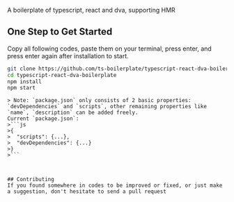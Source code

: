 A boilerplate of typescript, react and dva, supporting HMR


## One Step to Get Started
Copy all following codes, paste them on your terminal, press enter, and press enter again after installation to start.
```bash
git clone https://github.com/ts-boilerplate/typescript-react-dva-boilerplate.git
cd typescript-react-dva-boilerplate
npm install
npm start
```


```
> Note: `package.json` only consists of 2 basic properties: `devDependencies` and `scripts`, other remaining properties like `name`, `description` can be added freely.  
Current `package.json`:
>```js
>{
>  "scripts": {...},
>  "devDependencies": {...}
>}
>```



## Contributing
If you found somewhere in codes to be improved or fixed, or just make a suggestion, don't hesitate to send a pull request
